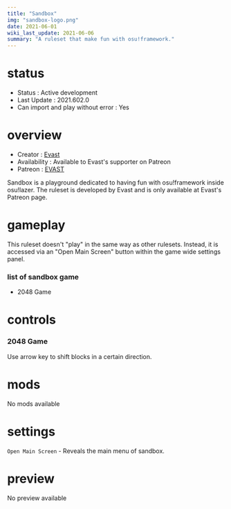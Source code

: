 ```yaml
---
title: "Sandbox"
img: "sandbox-logo.png"
date: 2021-06-01
wiki_last_update: 2021-06-06
summary: "A ruleset that make fun with osu!framework."
---
```


# status

- Status : Active development
- Last Update : 2021.602.0
- Can import and play without error : Yes

# overview

- Creator : [Evast](https://github.com/EVAST9919)
- Availability : Available to Evast's supporter on Patreon
- Patreon : [EVAST](https://www.patreon.com/evast/posts)

Sandbox is a playground dedicated to having fun with osu!framework inside osu!lazer. The ruleset is developed by Evast and is only available at Evast's Patreon page.

# gameplay

This ruleset doesn't "play" in the same way as other rulesets. Instead, it is accessed via an "Open Main Screen" button within the game wide settings panel.

### list of sandbox game

- 2048 Game

# controls

### 2048 Game

Use arrow key to shift blocks in a certain direction.

# mods

No mods available

# settings

`Open Main Screen` - Reveals the main menu of sandbox.

# preview

No preview available
